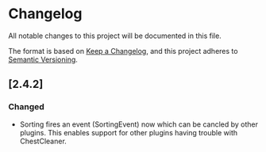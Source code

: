 # Changelog

All notable changes to this project will be documented in this file.

The format is based on [Keep a Changelog](https://keepachangelog.com/en/1.0.0/),
and this project adheres to [Semantic Versioning](https://semver.org/spec/v2.0.0.html).


## [2.4.2]

### Changed
- Sorting fires an event (SortingEvent) now which can be cancled by other plugins. This enables support for other plugins having 
trouble with ChestCleaner.
